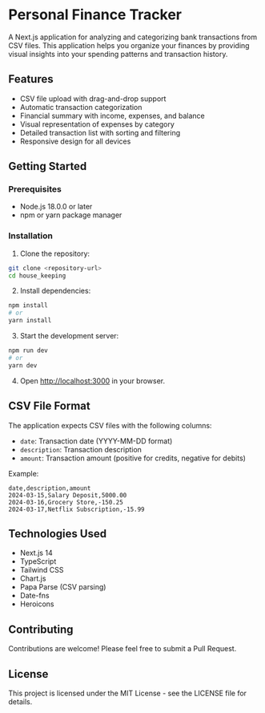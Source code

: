 # Personal Finance Tracker

A Next.js application for analyzing and categorizing bank transactions from CSV files. This application helps you organize your finances by providing visual insights into your spending patterns and transaction history.

## Features

- CSV file upload with drag-and-drop support
- Automatic transaction categorization
- Financial summary with income, expenses, and balance
- Visual representation of expenses by category
- Detailed transaction list with sorting and filtering
- Responsive design for all devices

## Getting Started

### Prerequisites

- Node.js 18.0.0 or later
- npm or yarn package manager

### Installation

1. Clone the repository:
```bash
git clone <repository-url>
cd house_keeping
```

2. Install dependencies:
```bash
npm install
# or
yarn install
```

3. Start the development server:
```bash
npm run dev
# or
yarn dev
```

4. Open [http://localhost:3000](http://localhost:3000) in your browser.

## CSV File Format

The application expects CSV files with the following columns:
- `date`: Transaction date (YYYY-MM-DD format)
- `description`: Transaction description
- `amount`: Transaction amount (positive for credits, negative for debits)

Example:
```csv
date,description,amount
2024-03-15,Salary Deposit,5000.00
2024-03-16,Grocery Store,-150.25
2024-03-17,Netflix Subscription,-15.99
```

## Technologies Used

- Next.js 14
- TypeScript
- Tailwind CSS
- Chart.js
- Papa Parse (CSV parsing)
- Date-fns
- Heroicons

## Contributing

Contributions are welcome! Please feel free to submit a Pull Request.

## License

This project is licensed under the MIT License - see the LICENSE file for details.
